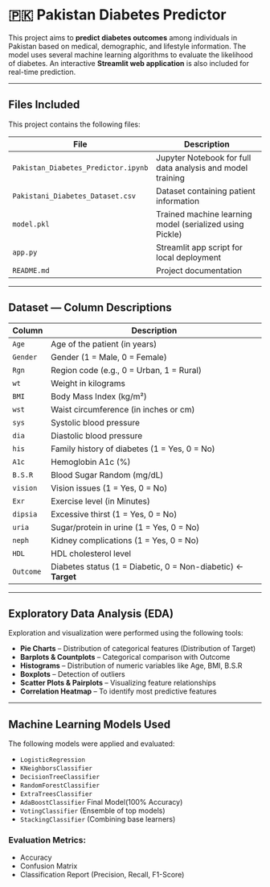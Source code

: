 # 🇵🇰 Pakistan Diabetes Predictor

This project aims to **predict diabetes outcomes** among individuals in Pakistan based on medical, demographic, and lifestyle information. The model uses several machine learning algorithms to evaluate the likelihood of diabetes. An interactive **Streamlit web application** is also included for real-time prediction.

---

## Files Included

This project contains the following files:

| File | Description |
|------|-------------|
| `Pakistan_Diabetes_Predictor.ipynb` | Jupyter Notebook for full data analysis and model training |
| `Pakistani_Diabetes_Dataset.csv` | Dataset containing patient information |
| `model.pkl` | Trained machine learning model (serialized using Pickle) |
| `app.py` | Streamlit app script for local deployment |
| `README.md` | Project documentation |

---

## Dataset — Column Descriptions

| Column    | Description |
|-----------|-------------|
| `Age`     | Age of the patient (in years) |
| `Gender`  | Gender (1 = Male, 0 = Female) |
| `Rgn`     | Region code (e.g., 0 = Urban, 1 = Rural) |
| `wt`      | Weight in kilograms |
| `BMI`     | Body Mass Index (kg/m²) |
| `wst`     | Waist circumference (in inches or cm) |
| `sys`     | Systolic blood pressure |
| `dia`     | Diastolic blood pressure |
| `his`     | Family history of diabetes (1 = Yes, 0 = No) |
| `A1c`     | Hemoglobin A1c (%) |
| `B.S.R`   | Blood Sugar Random (mg/dL) |
| `vision`  | Vision issues (1 = Yes, 0 = No) |
| `Exr`     | Exercise level (in Minutes) |
| `dipsia`  | Excessive thirst (1 = Yes, 0 = No) |
| `uria`    | Sugar/protein in urine (1 = Yes, 0 = No) |
| `neph`    | Kidney complications (1 = Yes, 0 = No) |
| `HDL`     | HDL cholesterol level |
| `Outcome` | Diabetes status (1 = Diabetic, 0 = Non-diabetic) ← **Target** |

---

## Exploratory Data Analysis (EDA)

Exploration and visualization were performed using the following tools:

-  **Pie Charts** – Distribution of categorical features (Distribution of Target)
-  **Barplots & Countplots** – Categorical comparison with Outcome
-  **Histograms** – Distribution of numeric variables like Age, BMI, B.S.R
-  **Boxplots** – Detection of outliers
-  **Scatter Plots & Pairplots** – Visualizing feature relationships
-  **Correlation Heatmap** – To identify most predictive features

---

## Machine Learning Models Used

The following models were applied and evaluated:

- `LogisticRegression`
- `KNeighborsClassifier`
- `DecisionTreeClassifier`
- `RandomForestClassifier`
- `ExtraTreesClassifier`
- `AdaBoostClassifier` Final Model(100% Accuracy)
- `VotingClassifier` (Ensemble of top models)
- `StackingClassifier` (Combining base learners)

### Evaluation Metrics:
- Accuracy
- Confusion Matrix
- Classification Report (Precision, Recall, F1-Score)
